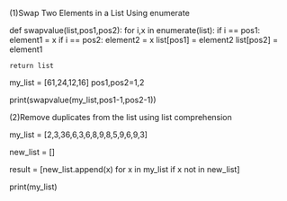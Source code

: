 <!-- List practicals -->
(1)Swap Two Elements in a List Using enumerate

def swapvalue(list,pos1,pos2):
    for i,x in enumerate(list):
        if i == pos1:
            element1 = x
        if i == pos2:
            element2 = x
    list[pos1] = element2
    list[pos2] = element1

    return list

my_list = [61,24,12,16]
pos1,pos2=1,2

print(swapvalue(my_list,pos1-1,pos2-1))


(2)Remove duplicates from the list using list comprehension 

my_list = [2,3,36,6,3,6,8,9,8,5,9,6,9,3]

new_list = []

result = [new_list.append(x) for x in my_list if x not in new_list]

print(my_list)